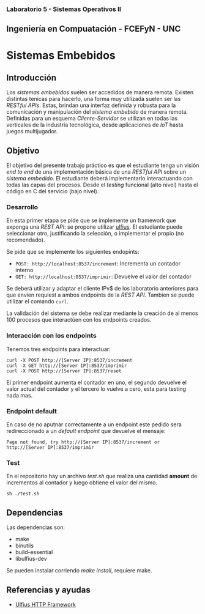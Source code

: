 ### Laboratorio 5 - Sistemas Operativos II
## Ingeniería en Compuatación - FCEFyN - UNC
# Sistemas Embebidos

## Introducción
Los _sistemas embebidos_ suelen ser accedidos de manera remota. Existen distintas tenicas para hacerlo, una forma muy utilizada suelen ser las _RESTful APIs_. Estas, brindan una interfaz definida y robusta para la comunicación y manipulación del _sistema embebido_ de manera remota. Definidas para un esquema _Cliente-Servidor_ se utilizan en todas las verticales de la industria tecnológica, desde aplicaciones de _IoT_ hasta juegos multijugador.

## Objetivo
El objetivo del presente trabajo práctico es que el estudiante tenga un visión _end to end_ de una implementación básica de una _RESTful API_ sobre un _sistema embedido_.
El estudiante deberá implementarlo interactuando con todas las capas del procesos. Desde el _testing_ funcional (alto nivel) hasta el código en C del servicio (bajo nivel).


### Desarrollo
En esta primer etapa se pide que se implemente un framework que exponga una _REST API_: se propone utilizar [ulfius][ulfi]. El estudiante puede seleccionar otro, justificando la selección, o implementar el propio (no recomendado).

Se pide que se implemente los siguientes endopints:
- `POST: http://localhost:8537/increment`: Incrementa un contador interno 
- `GET: http://localhost:8537/imprimir`: Devuelve el valor del contador 

Se deberá utilizar y adaptar el cliente IPv$ de los laboratorio anteriores para que envien requiest a ambos endpoints de la _REST API_. Tambien se puede utilizar el comando `curl`.

La validación del sistema se debe realizar mediante la creación de al menos 100 procesos que interactúen con los endpoints creados.

### Interacción con los endpoints
Tenemos tres endpoints para interactuar:

```shell
curl -X POST http://[Server IP]:8537/increment
curl -X GET http://[Server IP]:8537/imprimir
curl -X POST http://[Server IP]:8537/reset
```

El primer endpoint aumenta el contador en uno, el segundo devuelve el valor actual del contador y el tercero lo vuelve a cero, esta para testing nada mas.

### Endpoint default
En caso de no aputnar correctamente a un endpoint este pedido sera redireccionado a un *default endpoint* que devuelve el mensaje:

```shell
Page not found, try http://[Server IP]:8537/increment or http://[Server IP]:8537/imprimir
```

### Test
En el repositorio hay un archivo *test.sh* que realiza una cantidad **amount** de incrementos al contador y luego obtiene el valor del mismo.

```shell
sh ./test.sh
```

## Dependencias
Las dependencias son:
- make
- binutils
- build-essential
- libulfius-dev

Se pueden instalar corriendo *make install*, requiere make.

## Referencias y ayudas
- [Ulfius HTTP Framework](https://github.com/babelouest/ulfius)


[ulfi]: https://github.com/babelouest/ulfius
